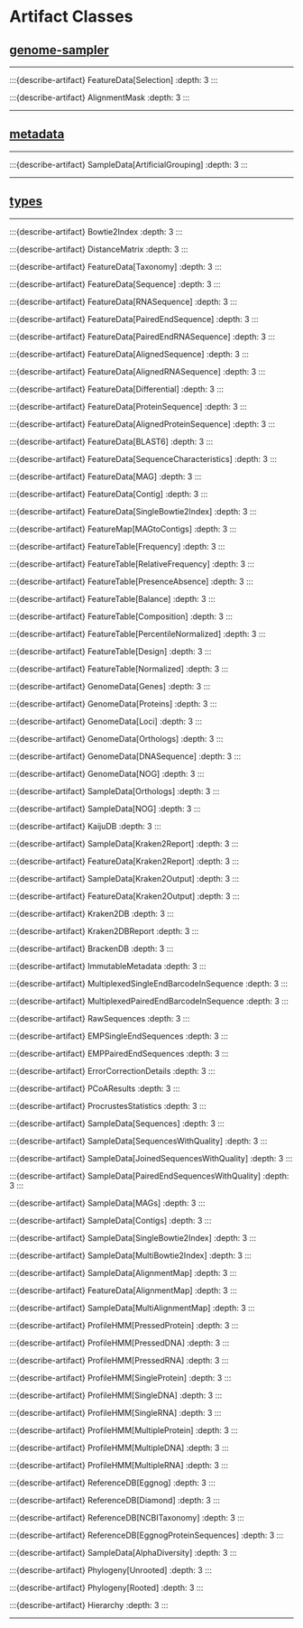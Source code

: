 # Artifact Classes

## __[genome-sampler](#q2-plugin-genome-sampler)__

---

:::{describe-artifact} FeatureData[Selection]
:depth: 3
:::

:::{describe-artifact} AlignmentMask
:depth: 3
:::


---

## __[metadata](#q2-plugin-metadata)__

---

:::{describe-artifact} SampleData[ArtificialGrouping]
:depth: 3
:::


---

## __[types](#q2-plugin-types)__

---

:::{describe-artifact} Bowtie2Index
:depth: 3
:::

:::{describe-artifact} DistanceMatrix
:depth: 3
:::

:::{describe-artifact} FeatureData[Taxonomy]
:depth: 3
:::

:::{describe-artifact} FeatureData[Sequence]
:depth: 3
:::

:::{describe-artifact} FeatureData[RNASequence]
:depth: 3
:::

:::{describe-artifact} FeatureData[PairedEndSequence]
:depth: 3
:::

:::{describe-artifact} FeatureData[PairedEndRNASequence]
:depth: 3
:::

:::{describe-artifact} FeatureData[AlignedSequence]
:depth: 3
:::

:::{describe-artifact} FeatureData[AlignedRNASequence]
:depth: 3
:::

:::{describe-artifact} FeatureData[Differential]
:depth: 3
:::

:::{describe-artifact} FeatureData[ProteinSequence]
:depth: 3
:::

:::{describe-artifact} FeatureData[AlignedProteinSequence]
:depth: 3
:::

:::{describe-artifact} FeatureData[BLAST6]
:depth: 3
:::

:::{describe-artifact} FeatureData[SequenceCharacteristics]
:depth: 3
:::

:::{describe-artifact} FeatureData[MAG]
:depth: 3
:::

:::{describe-artifact} FeatureData[Contig]
:depth: 3
:::

:::{describe-artifact} FeatureData[SingleBowtie2Index]
:depth: 3
:::

:::{describe-artifact} FeatureMap[MAGtoContigs]
:depth: 3
:::

:::{describe-artifact} FeatureTable[Frequency]
:depth: 3
:::

:::{describe-artifact} FeatureTable[RelativeFrequency]
:depth: 3
:::

:::{describe-artifact} FeatureTable[PresenceAbsence]
:depth: 3
:::

:::{describe-artifact} FeatureTable[Balance]
:depth: 3
:::

:::{describe-artifact} FeatureTable[Composition]
:depth: 3
:::

:::{describe-artifact} FeatureTable[PercentileNormalized]
:depth: 3
:::

:::{describe-artifact} FeatureTable[Design]
:depth: 3
:::

:::{describe-artifact} FeatureTable[Normalized]
:depth: 3
:::

:::{describe-artifact} GenomeData[Genes]
:depth: 3
:::

:::{describe-artifact} GenomeData[Proteins]
:depth: 3
:::

:::{describe-artifact} GenomeData[Loci]
:depth: 3
:::

:::{describe-artifact} GenomeData[Orthologs]
:depth: 3
:::

:::{describe-artifact} GenomeData[DNASequence]
:depth: 3
:::

:::{describe-artifact} GenomeData[NOG]
:depth: 3
:::

:::{describe-artifact} SampleData[Orthologs]
:depth: 3
:::

:::{describe-artifact} SampleData[NOG]
:depth: 3
:::

:::{describe-artifact} KaijuDB
:depth: 3
:::

:::{describe-artifact} SampleData[Kraken2Report]
:depth: 3
:::

:::{describe-artifact} FeatureData[Kraken2Report]
:depth: 3
:::

:::{describe-artifact} SampleData[Kraken2Output]
:depth: 3
:::

:::{describe-artifact} FeatureData[Kraken2Output]
:depth: 3
:::

:::{describe-artifact} Kraken2DB
:depth: 3
:::

:::{describe-artifact} Kraken2DBReport
:depth: 3
:::

:::{describe-artifact} BrackenDB
:depth: 3
:::

:::{describe-artifact} ImmutableMetadata
:depth: 3
:::

:::{describe-artifact} MultiplexedSingleEndBarcodeInSequence
:depth: 3
:::

:::{describe-artifact} MultiplexedPairedEndBarcodeInSequence
:depth: 3
:::

:::{describe-artifact} RawSequences
:depth: 3
:::

:::{describe-artifact} EMPSingleEndSequences
:depth: 3
:::

:::{describe-artifact} EMPPairedEndSequences
:depth: 3
:::

:::{describe-artifact} ErrorCorrectionDetails
:depth: 3
:::

:::{describe-artifact} PCoAResults
:depth: 3
:::

:::{describe-artifact} ProcrustesStatistics
:depth: 3
:::

:::{describe-artifact} SampleData[Sequences]
:depth: 3
:::

:::{describe-artifact} SampleData[SequencesWithQuality]
:depth: 3
:::

:::{describe-artifact} SampleData[JoinedSequencesWithQuality]
:depth: 3
:::

:::{describe-artifact} SampleData[PairedEndSequencesWithQuality]
:depth: 3
:::

:::{describe-artifact} SampleData[MAGs]
:depth: 3
:::

:::{describe-artifact} SampleData[Contigs]
:depth: 3
:::

:::{describe-artifact} SampleData[SingleBowtie2Index]
:depth: 3
:::

:::{describe-artifact} SampleData[MultiBowtie2Index]
:depth: 3
:::

:::{describe-artifact} SampleData[AlignmentMap]
:depth: 3
:::

:::{describe-artifact} FeatureData[AlignmentMap]
:depth: 3
:::

:::{describe-artifact} SampleData[MultiAlignmentMap]
:depth: 3
:::

:::{describe-artifact} ProfileHMM[PressedProtein]
:depth: 3
:::

:::{describe-artifact} ProfileHMM[PressedDNA]
:depth: 3
:::

:::{describe-artifact} ProfileHMM[PressedRNA]
:depth: 3
:::

:::{describe-artifact} ProfileHMM[SingleProtein]
:depth: 3
:::

:::{describe-artifact} ProfileHMM[SingleDNA]
:depth: 3
:::

:::{describe-artifact} ProfileHMM[SingleRNA]
:depth: 3
:::

:::{describe-artifact} ProfileHMM[MultipleProtein]
:depth: 3
:::

:::{describe-artifact} ProfileHMM[MultipleDNA]
:depth: 3
:::

:::{describe-artifact} ProfileHMM[MultipleRNA]
:depth: 3
:::

:::{describe-artifact} ReferenceDB[Eggnog]
:depth: 3
:::

:::{describe-artifact} ReferenceDB[Diamond]
:depth: 3
:::

:::{describe-artifact} ReferenceDB[NCBITaxonomy]
:depth: 3
:::

:::{describe-artifact} ReferenceDB[EggnogProteinSequences]
:depth: 3
:::

:::{describe-artifact} SampleData[AlphaDiversity]
:depth: 3
:::

:::{describe-artifact} Phylogeny[Unrooted]
:depth: 3
:::

:::{describe-artifact} Phylogeny[Rooted]
:depth: 3
:::

:::{describe-artifact} Hierarchy
:depth: 3
:::


---

